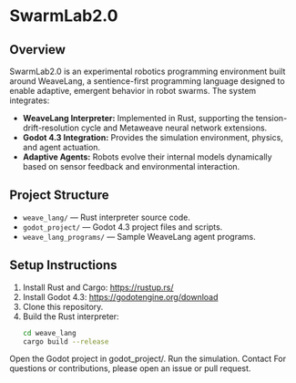 # SwarmLab2.0

## Overview

SwarmLab2.0 is an experimental robotics programming environment built around WeaveLang, a sentience-first programming language designed to enable adaptive, emergent behavior in robot swarms. The system integrates:

- **WeaveLang Interpreter:** Implemented in Rust, supporting the tension-drift-resolution cycle and Metaweave neural network extensions.
- **Godot 4.3 Integration:** Provides the simulation environment, physics, and agent actuation.
- **Adaptive Agents:** Robots evolve their internal models dynamically based on sensor feedback and environmental interaction.

## Project Structure

- `weave_lang/` — Rust interpreter source code.
- `godot_project/` — Godot 4.3 project files and scripts.
- `weave_lang_programs/` — Sample WeaveLang agent programs.

## Setup Instructions

1. Install Rust and Cargo: https://rustup.rs/
2. Install Godot 4.3: https://godotengine.org/download
3. Clone this repository.
4. Build the Rust interpreter:
   ```bash
   cd weave_lang
   cargo build --release
Open the Godot project in godot_project/.
Run the simulation.
Contact
For questions or contributions, please open an issue or pull request.
